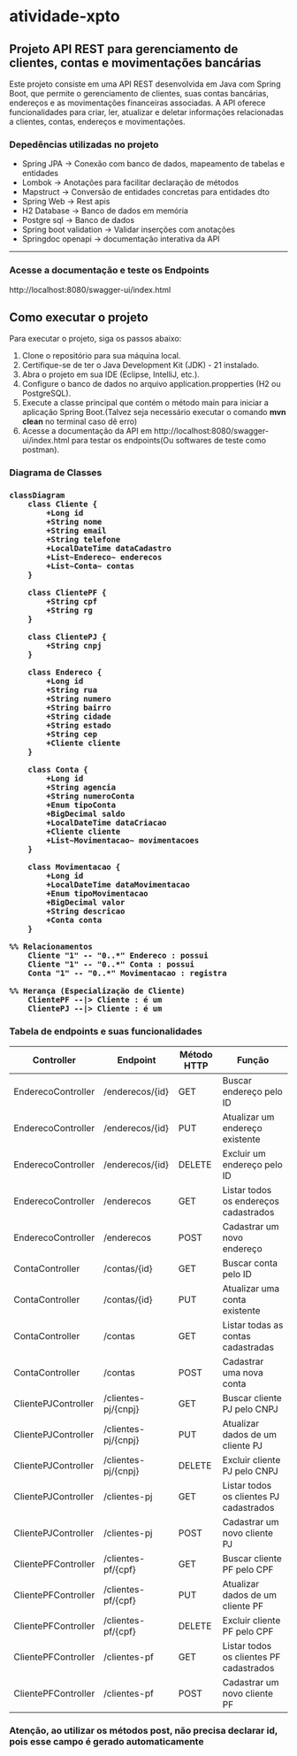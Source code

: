 # atividade-xpto
<h2>Projeto API REST para gerenciamento de clientes, contas e movimentações bancárias</h2>
<p>Este projeto consiste em uma API REST desenvolvida em Java com Spring Boot, que permite o gerenciamento de clientes, suas contas bancárias, endereços e as movimentações financeiras associadas. 
A API oferece funcionalidades para criar, ler, atualizar e deletar informações relacionadas a clientes, contas, endereços e movimentações.</p>


<h3>Depedências utilizadas no projeto</h3>
<ul>
<li>Spring JPA -> Conexão com banco de dados, mapeamento de tabelas e entidades</li>
<li>Lombok -> Anotações para facilitar declaração de métodos</li>
<li>Mapstruct -> Conversão de entidades concretas para entidades dto</li>
<li>Spring Web -> Rest apis</li>
<li>H2 Database -> Banco de dados em memória</li>
<li>Postgre sql -> Banco de dados</li>
<li>Spring boot validation -> Validar inserções com anotações</li>
<li>Springdoc openapi -> documentação interativa da API</li>
</ul>

<hr>

<h3>Acesse a documentação e teste os Endpoints</h3>
<p>http://localhost:8080/swagger-ui/index.html</p>


## Como executar o projeto
<p>Para executar o projeto, siga os passos abaixo:</p>
<ol>
<li>Clone o repositório para sua máquina local.</li>
<li>Certifique-se de ter o Java Development Kit (JDK) - 21 instalado.</li>
<li>Abra o projeto em sua IDE (Eclipse, IntelliJ, etc.).</li>
<li>Configure o banco de dados no arquivo application.propperties (H2 ou PostgreSQL).</li>
<li>Execute a classe principal que contém o método main para iniciar a aplicação Spring Boot.(Talvez seja necessário executar o comando <strong>mvn clean</strong> no terminal caso dê erro)</li>
<li>Acesse a documentação da API em http://localhost:8080/swagger-ui/index.html para testar os endpoints(Ou softwares de teste como postman).</li>
</ol>

<h3>Diagrama de Classes<h3>

```mermaid
classDiagram
    class Cliente {
        +Long id
        +String nome
        +String email
        +String telefone
        +LocalDateTime dataCadastro
        +List~Endereco~ enderecos
        +List~Conta~ contas
    }

    class ClientePF {
        +String cpf
        +String rg
    }

    class ClientePJ {
        +String cnpj
    }

    class Endereco {
        +Long id
        +String rua
        +String numero
        +String bairro
        +String cidade
        +String estado
        +String cep
        +Cliente cliente
    }

    class Conta {
        +Long id
        +String agencia
        +String numeroConta
        +Enum tipoConta
        +BigDecimal saldo
        +LocalDateTime dataCriacao
        +Cliente cliente
        +List~Movimentacao~ movimentacoes
    }

    class Movimentacao {
        +Long id
        +LocalDateTime dataMovimentacao
        +Enum tipoMovimentacao
        +BigDecimal valor
        +String descricao
        +Conta conta
    }

%% Relacionamentos
    Cliente "1" -- "0..*" Endereco : possui
    Cliente "1" -- "0..*" Conta : possui
    Conta "1" -- "0..*" Movimentacao : registra

%% Herança (Especialização de Cliente)
    ClientePF --|> Cliente : é um
    ClientePJ --|> Cliente : é um
```

<h3>Tabela de endpoints e suas funcionalidades</h3>

<table>
  <thead>
    <tr>
      <th>Controller</th>
      <th>Endpoint</th>
      <th>Método HTTP</th>
      <th>Função</th>
    </tr>
  </thead>
  <tbody>
    <tr>
        <td>EnderecoController</td>
        <td>/enderecos/{id}</td>
        <td>GET</td>
        <td>Buscar endereço pelo ID</td>
        </tr>
    <tr>
        <td>EnderecoController</td>
        <td>/enderecos/{id}</td>
        <td>PUT</td>
        <td>Atualizar um endereço existente</td>
    </tr>
    <tr>
        <td>EnderecoController</td>
        <td>/enderecos/{id}</td>
        <td>DELETE</td>
        <td>Excluir um endereço pelo ID</td>
    </tr>
    <tr>
        <td>EnderecoController</td>
        <td>/enderecos</td><td>GET</td>
        <td>Listar todos os endereços cadastrados</td>
    </tr>
    <tr>
        <td>EnderecoController</td>
        <td>/enderecos</td>
        <td>POST</td>
        <td>Cadastrar um novo endereço</td>
    </tr>
    <tr>
        <td>ContaController</td>
        <td>/contas/{id}</td>
        <td>GET</td><td>Buscar conta pelo ID</td>
    </tr>
    <tr>
        <td>ContaController</td>
        <td>/contas/{id}</td>
        <td>PUT</td>
        <td>Atualizar uma conta existente</td>
    </tr>
    <tr>
        <td>ContaController</td>
        <td>/contas</td>
        <td>GET</td>
        <td>Listar todas as contas cadastradas</td>
    </tr>
    <tr>
        <td>ContaController</td>
        <td>/contas</td>
        <td>POST</td>
        <td>Cadastrar uma nova conta</td>
    </tr>
    <tr>
        <td>ClientePJController</td>
        <td>/clientes-pj/{cnpj}</td>
        <td>GET</td>
        <td>Buscar cliente PJ pelo CNPJ</td>
    </tr>
    <tr>
        <td>ClientePJController</td>
        <td>/clientes-pj/{cnpj}</td>
        <td>PUT</td>
        <td>Atualizar dados de um cliente PJ</td>
    </tr>
    <tr>
        <td>ClientePJController</td>
        <td>/clientes-pj/{cnpj}</td>
        <td>DELETE</td>
        <td>Excluir cliente PJ pelo CNPJ</td>
    </tr>
    <tr>
        <td>ClientePJController</td>
        <td>/clientes-pj</td>
        <td>GET</td>
        <td>Listar todos os clientes PJ cadastrados</td>
    </tr>
    <tr>
        <td>ClientePJController</td>
        <td>/clientes-pj</td>
        <td>POST</td>
        <td>Cadastrar um novo cliente PJ</td>
    </tr>
    <tr>
        <td>ClientePFController</td>
        <td>/clientes-pf/{cpf}</td>
        <td>GET</td>
        <td>Buscar cliente PF pelo CPF</td>
    </tr>
    <tr>
        <td>ClientePFController</td>
        <td>/clientes-pf/{cpf}</td>
        <td>PUT</td>
        <td>Atualizar dados de um cliente PF</td>
    </tr>
    <tr>
        <td>ClientePFController</td>
        <td>/clientes-pf/{cpf}</td>
        <td>DELETE</td>
        <td>Excluir cliente PF pelo CPF</td>
    </tr>
    <tr>
        <td>ClientePFController</td>
        <td>/clientes-pf</td>
        <td>GET</td>
        <td>Listar todos os clientes PF cadastrados</td>
    </tr>
    <tr>
        <td>ClientePFController</td>
        <td>/clientes-pf</td>
        <td>POST</td>
        <td>Cadastrar um novo cliente PF</td>
    </tr>
  </tbody>
</table>

<h3>Atenção, ao utilizar os métodos post, não precisa declarar id, pois esse campo é gerado automaticamente</h3>




